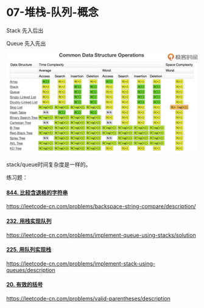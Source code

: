 # 07-堆栈-队列-概念

Stack 先入后出 <br/>

Queue 先入先出 <br/>

![common-data-structure-time-complex](../../images/common-data-structure-time-complex.png)

stack/queue时间复杂度是一样的。<br/>

练习题：<br/>

#### [844. 比较含退格的字符串](https://leetcode-cn.com/problems/backspace-string-compare/) <br/>

https://leetcode-cn.com/problems/backspace-string-compare/description/<br/>

#### [232. 用栈实现队列](https://leetcode-cn.com/problems/implement-queue-using-stacks/) <br/>

https://leetcode-cn.com/problems/implement-queue-using-stacks/solution <br/>

#### [225. 用队列实现栈](https://leetcode-cn.com/problems/implement-stack-using-queues/) <br/>

https://leetcode-cn.com/problems/implement-stack-using-queues/description<br/>

#### [20. 有效的括号](https://leetcode-cn.com/problems/valid-parentheses/) <br/>

https://leetcode-cn.com/problems/valid-parentheses/description <br/>